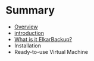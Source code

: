 # Summary

* [Overview](overview.md)
* [introduction](README.md)
* [What is it ElkarBackup?](what_is_it/README.md)
* Installation
* Ready-to-use Virtual Machine

